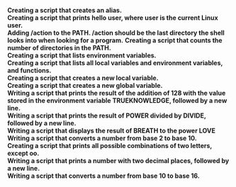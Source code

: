 **Creating a script that creates an alias.**<br>
**Creating a script that prints hello user, where user is the current Linux user.**<br>
**Adding /action to the PATH. /action should be the last directory the shell looks into when looking for a program.**
**Creating a script that counts the number of directories in the PATH.**<br>
**Creating a script that lists environment variables.**<br>
**Creating a script that lists all local variables and environment variables, and functions.**<br>
**Creating a script that creates a new local variable.**<br>
**Creating a script that creates a new global variable.**<br>
**Writing a script that prints the result of the addition of 128 with the value stored in the environment variable TRUEKNOWLEDGE, followed by a new line.**<br>
**Writing a script that prints the result of POWER divided by DIVIDE, followed by a new line.**<br>
**Writing a script that displays the result of BREATH to the power LOVE**<br>
**Writing a script that converts a number from base 2 to base 10.**<br>
**Creating a script that prints all possible combinations of two letters, except oo.**<br>
**Writing a script that prints a number with two decimal places, followed by a new line.**<br>
**Writing a script that converts a number from base 10 to base 16.**<br>
